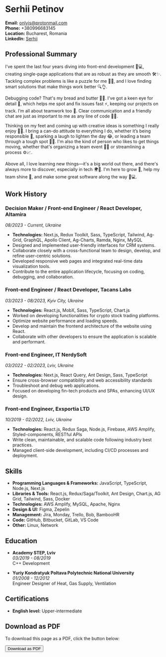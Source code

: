 # Serhii Petinov

**Email:** [onlyjs@protonmail.com](mailto:onlyjs@protonmail.com)  
**Phone:** +380996683145  
**Location:** Bucharest, Romania  
**LinkedIn:** [Serhii](https://www.linkedin.com/in/serhii-sunseeker/)

## Professional Summary
I've spent the last four years diving into front-end development 🌊💻, creating single-page applications that are as robust as they are smooth 🛠️✨. Tackling complex problems is like a puzzle for me 🧠🧩, and I love finding smart solutions that make things work better 🔍👌.

Debugging code? That's my bread and butter 🥖🔧. I've got a keen eye for detail 👀, which helps me spot and fix issues fast ⚡, keeping our projects on track. I’m all about teamwork too 🤝. Clear communication and a friendly chat are just as important to me as any line of code 📢💬.

Thinking on my feet and coming up with creative ideas is something I really enjoy 🎨💭. I bring a can-do attitude to everything I do, whether it’s being responsible 🌟, sparking a laugh to lighten the day 😂, or leading a team through a tough spot 💪🔥. I'm also the kind of person who likes to get things moving, whether that's organizing a team event 📆🎉 or streamlining a process ⚙️📈.

Above all, I love learning new things—it's a big world out there, and there's always more to discover, especially in tech 🌍🔭. I'm here to grow 🌱, help my team shine 🌟, and make some great software along the way 🚀💻.

## Work History

### Decision Maker / Front-end Engineer / React Developer, Altamira  
_08/2023 - Current, Ukraine_
- **Technologies:** Next.js, Redux Toolkit, Sass, TypeScript, Tailwind, Ag-Grid, GraphQL, Apollo Client, Ag-Charts, Ramda, Nginx, MySQL
- Designed and implemented user-friendly interfaces for CRM systems.
- Collaborate closely with a cross-functional team to design, develop, and refine user-centric solutions.
- Developed responsive web pages and integrated real-time data visualization tools.
- Contribute to the entire application lifecycle, focusing on coding, debugging, and collaboration.

### Front-end Engineer / React Developer, Tacans Labs  
_03/2023 - 08/2023, Kyiv City, Ukraine_
- **Technologies:** React.js, MobX, Sass, TypeScript, Chart.js
- Worked on developing functionalities for crypto stock trading platforms.
- Optimize website performance and loading speeds.
- Develop and maintain the frontend architecture of the website using React.
- Collaborate with other developers to ensure the application is scalable and performant.

### Front-end Engineer, IT NerdySoft  
_03/2022 - 02/2023, Lviv, Ukraine_
- **Technologies:** Next.js, React Query, Ant Design, Sass, TypeScript
- Ensure cross-browser compatibility and web accessibility standards
- Troubleshoot and debug web applications.
- Focused on developing fin-tech products and SPAs, enhancing UI/UX design.

### Front-end Engineer, Exsportia LTD  
_10/2019 - 02/2022, Lviv, Ukraine_
- **Technologies:** React.js, Redux Saga, Node.js, Firebase, AWS Amplify, Styled-components, RESTful APIs
- Write clean, maintainable, and scalable code following industry best practices.
- Managed client-side development, including CI/CD processes and deployment.

## Skills
- **Programming Languages & Frameworks:** JavaScript, TypeScript, Node.js, Next.js
- **Libraries & Tools:** React.js, Redux/Saga/Toolkit, Ant Design, Chart.js, AG Grid, Tailwind, Sass, Docker
- **Technologies:** AWS Amplify, MySQL, Apache, Nginx
- **Design & UI:** Figma, Zepelin
- **Management:** Jira, Monday, Trello, Bob, BambooHR
- **Code:** GitHub, Bitbucket, GitLab, VS Code
- **Other:** Linux, Network

## Education
- **Academy STEP, Lviv**  
  _03/2019 - 08/2019_  
  C++ Development

- **Yuriy Kondratyuk Poltava Polytechnic National University**  
  _01/2008 - 12/2012_  
  Engineer Designer of Heat, Gas Supply, Ventilation

## Certifications
- **English level:** Upper-intermediate

## Download as PDF
To download this page as a PDF, click the button below:

<button id="download-pdf">Download as PDF</button>

<script src="https://cdnjs.cloudflare.com/ajax/libs/jspdf/2.5.1/jspdf.umd.min.js"></script>
<script>
  document.getElementById('download-pdf').addEventListener('click', () => {
    const { jsPDF } = window.jspdf;
    const doc = new jsPDF();

    let content = `# Serhii Petinov\n\n` +
      `**Email:** onlyjs@protonmail.com\n` +
      `**Phone:** +380996683145\n` +
      `**Location:** Bucharest, Romania\n` +
      `**LinkedIn:** Serhii\n\n` +
      `## Professional Summary\n` +
      `I've spent the last four years diving into front-end development 🌊💻, creating single-page applications that are as robust as they are smooth 🛠️✨. Tackling complex problems is like a puzzle for me 🧠🧩, and I love finding smart solutions that make things work better 🔍👌.\n` +
      `Debugging code? That's my bread and butter 🥖🔧. I've got a keen eye for detail 👀, which helps me spot and fix issues fast ⚡, keeping our projects on track. I’m all about teamwork too 🤝. Clear communication and a friendly chat are just as important to me as any line of code 📢💬.\n` +
      `Thinking on my feet and coming up with creative ideas is something I really enjoy 🎨💭. I bring a can-do attitude to everything I do, whether it’s being responsible 🌟, sparking a laugh to lighten the day 😂, or leading a team through a tough spot 💪🔥. I'm also the kind of person who likes to get things moving, whether that's organizing a team event 📆🎉 or streamlining a process ⚙️📈.\n` +
      `Above all, I love learning new things—it's a big world out there, and there's always more to discover, especially in tech 🌍🔭. I'm here to grow 🌱, help my team shine 🌟, and make some great software along the way 🚀💻.\n\n` +
      `## Work History\n` +
      `### Decision Maker / Front-end Engineer / React Developer, Altamira\n` +
      `_08/2023 - Current, Ukraine_\n` +
      `- Technologies: Next.js, Redux Toolkit, Sass, TypeScript, Tailwind, Ag-Grid, GraphQL, Apollo Client, Ag-Charts, Ramda, Nginx, MySQL\n` +
      `- Designed and implemented user-friendly interfaces for CRM systems.\n` +
      `- Collaborate closely with a cross-functional team to design, develop, and refine user-centric solutions.\n` +
      `- Developed responsive web pages and integrated real-time data visualization tools.\n` +
      `- Contribute to the entire application lifecycle, focusing on coding, debugging, and collaboration.\n\n` +
      `### Front-end Engineer / React Developer, Tacans Labs\n` +
      `_03/2023 - 08/2023, Kyiv City, Ukraine_\n` +
      `- Technologies: React.js, MobX, Sass, TypeScript, Chart.js\n` +
      `- Worked on developing functionalities for crypto stock trading platforms.\n` +
      `- Optimize website performance and loading speeds.\n` +
      `- Develop and maintain the frontend architecture of the website using React.\n` +
      `- Collaborate with other developers to ensure the application is scalable and performant.\n\n` +
      `### Front-end Engineer, IT NerdySoft\n` +
      `_03/2022 - 02/2023, Lviv, Ukraine_\n` +
      `- Technologies: Next.js, React Query, Ant Design, Sass, TypeScript\n` +
      `- Ensure cross-browser compatibility and web accessibility standards\n` +
      `- Troubleshoot and debug web applications.\n` +
      `- Focused on developing fin-tech products and SPAs, enhancing UI/UX design.\n\n` +
      `### Front-end Engineer, Exsportia LTD\n` +
      `_10/2019 - 02/2022, Lviv, Ukraine_\n` +
      `- Technologies: React.js, Redux Saga, Node.js, Firebase, AWS Amplify, Styled-components, RESTful APIs\n` +
      `- Write clean, maintainable, and scalable code following industry best practices.\n` +
      `- Managed client-side development, including CI/CD processes and deployment.\n\n` +
      `## Skills\n` +
      `- Programming Languages & Frameworks: JavaScript, TypeScript, Node.js, Next.js\n` +
      `- Libraries & Tools: React.js, Redux/Saga/Toolkit, Ant Design, Chart.js, AG Grid, Tailwind, Sass, Docker\n` +
      `- Technologies: AWS Amplify, MySQL, Apache, Nginx\n` +
      `- Design & UI: Figma, Zepelin\n` +
      `- Management: Jira, Monday, Trello, Bob, BambooHR\n` +
      `- Code: GitHub, Bitbucket, GitLab, VS Code\n` +
      `- Other: Linux, Network\n\n` +
      `## Education\n` +
      `- Academy STEP, Lviv\n  _03/2019 - 08/2019_\n  C++ Development\n\n` +
      `- Yuriy Kondratyuk Poltava Polytechnic National University\n  _01/2008 - 12/2012_\n  Engineer Designer of Heat, Gas Supply, Ventilation\n\n` +
      `## Certifications\n` +
      `- English level: Upper-intermediate\n`;

    doc.text(content, 10, 10);
    doc.save('Serhii_Petinov_CV.pdf');
  });
</script>
